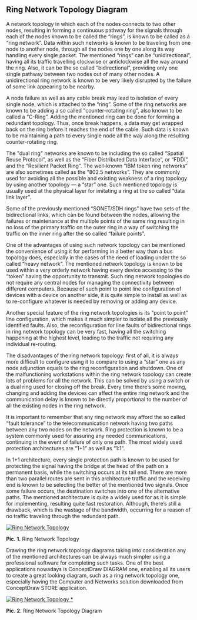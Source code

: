 ## Ring Network Topology Diagram

A network topology in which each of the nodes connects to two other nodes, resulting in forming a continuous pathway for the signals through each of the nodes known to be called the “rings”, is known to be called as a “ring network”. Data within such networks is known to be traveling from one node to another node, through all the nodes one by one along its way handling every single packet. The mentioned “rings” can be “unidirectional”, having all its traffic travelling clockwise or anticlockwise all the way around the ring. Also, it can be the so called “bidirectional”, providing only one single pathway between two nodes out of many other nodes. A unidirectional ring network is known to be very likely disrupted by the failure of some link appearing to be nearby.

A node failure as well as any cable break may lead to isolation of every single node, which is attached to the “ring”. Some of the ring networks are known to be adding a so called "counter-rotating ring", also known to be called a “C-Ring”. Adding the mentioned ring can be done for forming a redundant topology. Thus, once break happens, a data may get wrapped back on the ring before it reaches the end of the cable. Such data is known to be maintaining a path to every single node all the way along the resulting counter-rotating ring.

The "dual ring" networks are known to be including the so called “Spatial Reuse Protocol”, as well as the “Fiber Distributed Data Interface”, or “FDDI”, and the “Resilient Packet Ring”. The well-known “IBM token ring networks” are also sometimes called as the “802.5 networks”. They are commonly used for avoiding all the possible and existing weakness of a ring topology by using another topology — a “star” one. Such mentioned topology is usually used at the physical layer for imitating a ring at the so called “data link layer”.

Some of the previously mentioned “SONET/SDH rings” have two sets of the bidirectional links, which can be found between the nodes, allowing the failures or maintenance at the multiple points of the same ring resulting in no loss of the primary traffic on the outer ring in a way of switching the traffic on the inner ring after the so called “failure points”.

One of the advantages of using such network topology can be mentioned the convenience of using it for performing in a better way than a bus topology does, especially in the cases of the need of loading under the so called “heavy network”. The mentioned network topology is known to be used within a very orderly network having every device accessing to the “token” having the opportunity to transmit. Such ring network topologies do not require any central nodes for managing the connectivity between different computers. Because of such point to point line configuration of devices with a device on another side, it is quite simple to install as well as to re-configure whatever is needed by removing or adding any device.

Another special feature of the ring network topologies is its “point to point” line configuration, which makes it much simpler to isolate all the previously identified faults. Also, the reconfiguration for line faults of bidirectional rings in ring network topology can be very fast, having all the switching happening at the highest level, leading to the traffic not requiring any individual re-routing.

The disadvantages of the ring network topology: first of all, it is always more difficult to configure using it to compare to using a “star” one as any node adjunction equals to the ring reconfiguration and shutdown. One of the malfunctioning workstations within the ring network topology can create lots of problems for all the network. This can be solved by using a switch or a dual ring used for closing off the break. Every time there’s some moving, changing and adding the devices can affect the entire ring network and the communication delay is known to be directly proportional to the number of all the existing nodes in the ring network.

It is important to remember that any ring network may afford the so called “fault tolerance” to the telecommunication network having two paths between any two nodes on the network. Ring protection is known to be a system commonly used for assuring any needed communications, continuing in the event of failure of only one path. The most widely used protection architectures are “1+1” as well as “1:1”.

In 1+1 architecture, every single protection path is known to be used for protecting the signal having the bridge at the head of the path on a permanent basis, while the switching occurs at its tail end. There are more than two parallel routes are sent in this architecture traffic and the receiving end is known to be selecting the better of the mentioned two signals. Once some failure occurs, the destination switches into one of the alternative paths. The mentioned architecture is quite a widely used for as it is simple for implementing, resulting quite fast restoration. Although, there’s still a drawback, which is the wastage of the bandwidth, occurring for a reason of no traffic traveling through the redundant path.

[![Ring Network Topology](https://www.conceptdraw.com/How-To-Guide/picture/ring-network-topology/Ring-Network.png "Ring Network Topology")](https://www.conceptdraw.com/How-To-Guide/picture/ring-network-topology/Ring-Network.png)

**Pic. 1.** Ring Network Topology

Drawing the ring network topology diagrams taking into consideration any of the mentioned architectures can be always much simpler using a professional software for completing such tasks. One of the best applications nowadays is ConceptDraw DIAGRAM one, enabling all its users to create a great looking diagram, such as a ring network topology one, especially having the Computer and Networks solution downloaded from ConceptDraw STORE application.

[![Ring Network Topology *](https://www.conceptdraw.com/How-To-Guide/picture/Computer-Network-Diagrams-Solution-ConceptDraw-STORE.png)](https://www.conceptdraw.com/How-To-Guide/picture/Computer-Network-Diagrams-Solution-ConceptDraw-STORE.png)

**Pic. 2.** Ring Network Topology Diagram